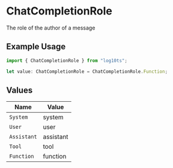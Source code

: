 # ChatCompletionRole

The role of the author of a message

## Example Usage

```typescript
import { ChatCompletionRole } from "log10ts";

let value: ChatCompletionRole = ChatCompletionRole.Function;
```

## Values

| Name        | Value       |
| ----------- | ----------- |
| `System`    | system      |
| `User`      | user        |
| `Assistant` | assistant   |
| `Tool`      | tool        |
| `Function`  | function    |